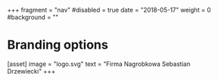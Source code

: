 +++
fragment = "nav"
#disabled = true
date = "2018-05-17"
weight = 0
#background = ""

# Branding options
[asset]
  image = "logo.svg"
  text = "Firma Nagrobkowa Sebastian Drzewiecki"
+++
